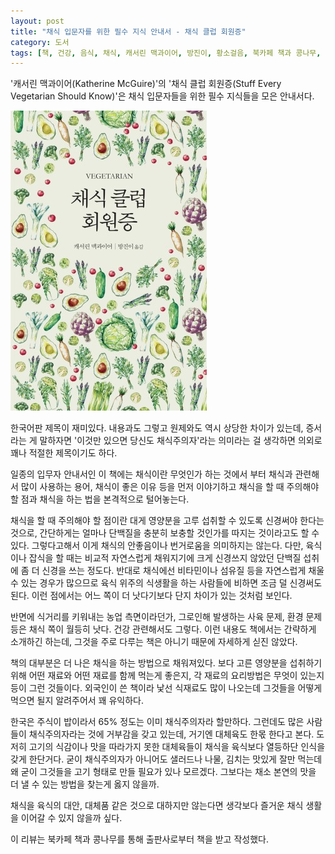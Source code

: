 ```yaml
---
layout: post
title: "채식 입문자를 위한 필수 지식 안내서 - 채식 클럽 회원증"
category: 도서
tags: [책, 건강, 음식, 채식, 캐서린 맥과이어, 방진이, 황소걸음, 북카페 책과 콩나무, 서평]
---
```


'캐서린 맥과이어(Katherine McGuire)'의
'채식 클럽 회원증(Stuff Every Vegetarian Should Know)'은
채식 입문자들을 위한 필수 지식들을 모은 안내서다.

![표지](/images/stuff-every-vegetarian-should-know-book-h480.jpg)

한국어판 제목이 재미있다.
내용과도 그렇고 원제와도 역시 상당한 차이가 있는데,
증서라는 게 말하자면 '이것만 있으면 당신도 채식주의자'라는 의미라는 걸 생각하면
의외로 꽤나 적절한 제목이기도 하다.

일종의 입무자 안내서인 이 책에는
채식이란 무엇인가 하는 것에서 부터
채식과 관련해서 많이 사용하는 용어,
채식이 좋은 이유 등을 먼저 이야기하고
채식을 할 때 주의해야 할 점과 채식을 하는 법을 본격적으로 털어놓는다.

채식을 할 때 주의해야 할 점이란 대게 영양분을 고루 섭취할 수 있도록 신경써야 한다는 것으로,
간단하게는 얼마나 단백질을 충분히 보충할 것인가를 따지는 것이라고도 할 수 있다.
그렇다고해서 이게 채식의 안좋음이나 번거로움을 의미하지는 않는다.
다만, 육식이나 잡식을 할 때는 비교적 자연스럽게 채워지기에 크게 신경쓰지 않았던 단백질 섭취에 좀 더 신경을 쓰는 정도다.
반대로 채식에선 비타민이나 섬유질 등을 자연스럽게 채울 수 있는 경우가 많으므로
육식 위주의 식생활을 하는 사람들에 비하면 조금 덜 신경써도 된다.
이런 점에서는 어느 쪽이 더 낫다기보다 단지 차이가 있는 것처럼 보인다.

반면에 식거리를 키워내는 농업 측면이라던가,
그로인해 발생하는 사육 문제, 환경 문제 등은
채식 쪽이 월등히 낫다.
건강 관련해서도 그렇다.
이런 내용도 책에서는 간략하게 소개하긴 하는데,
그것을 주로 다루는 책은 아니기 때문에 자세하게 싣진 않았다.

책의 대부분은 더 나은 채식을 하는 방법으로 채워져있다.
보다 고른 영양분을 섭취하기 위해 어떤 재료와 어떤 재료를 함께 먹는게 좋은지,
각 재료의 요리방법은 무엇이 있는지 등이 그런 것들이다.
외국인이 쓴 책이라 낯선 식재료도 많이 나오는데 그것들을 어떻게 먹으면 될지 알려주어서 꽤 유익하다.

한국은 주식이 밥이라서 65% 정도는 이미 채식주의자라 할만하다.
그런데도 많은 사람들이 채식주의자라는 것에 거부감을 갖고 있는데, 거기엔 대체육도 한몫 한다고 본다.
도저히 고기의 식감이나 맛을 따라가지 못한 대체육들이 채식을 육식보다 열등하단 인식을 갖게 한단거다.
굳이 채식주의자가 아니어도 샐러드나 나물, 김치는 맛있게 잘만 먹는데
왜 굳이 그것들을 고기 형태로 만들 필요가 있나 모르겠다.
그보다는 채소 본연의 맛을 더 낼 수 있는 방법을 찾는게 옳지 않을까.

채식을 육식의 대안, 대체품 같은 것으로 대하지만 않는다면
생각보다 즐거운 채식 생활을 이어갈 수 있지 않을까 싶다.



<div class="im im-info">
이 리뷰는 북카페 책과 콩나무를 통해 출판사로부터 책을 받고 작성했다.
</div>
